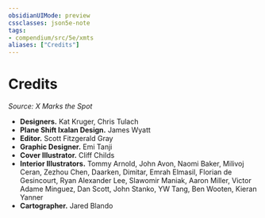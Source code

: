 ```yaml
---
obsidianUIMode: preview
cssclasses: json5e-note
tags:
- compendium/src/5e/xmts
aliases: ["Credits"]
---
```

# Credits
*Source: X Marks the Spot* 

- **Designers.** Kat Kruger, Chris Tulach  
- **Plane Shift Ixalan Design.** James Wyatt  
- **Editor.** Scott Fitzgerald Gray  
- **Graphic Designer.** Emi Tanji  
- **Cover Illustrator.** Cliff Childs  
- **Interior Illustrators.** Tommy Arnold, John Avon, Naomi Baker, Milivoj Ceran, Zezhou Chen, Daarken, Dimitar, Emrah Elmasil, Florian de Gesincourt, Ryan Alexander Lee, Slawomir Maniak, Aaron Miller, Victor Adame Minguez, Dan Scott, John Stanko, YW Tang, Ben Wooten, Kieran Yanner  
- **Cartographer.** Jared Blando